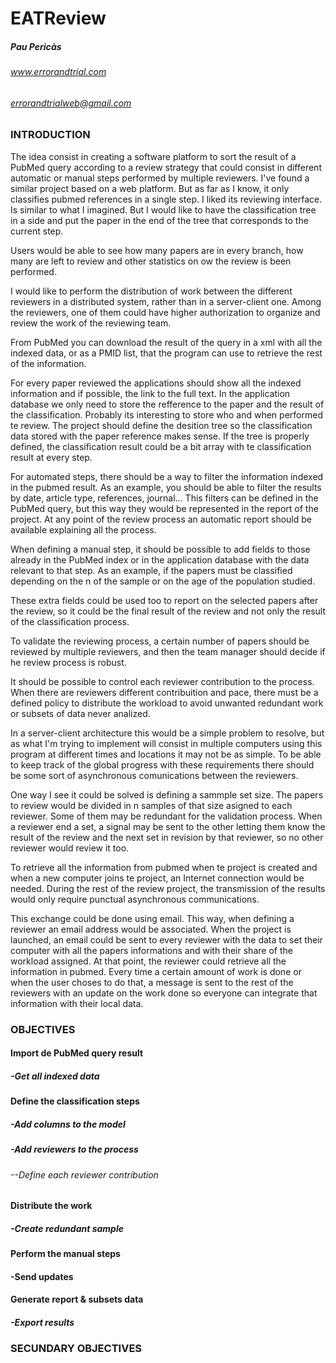 # EATReview


##### Pau Pericàs
###### www.errorandtrial.com
###### errorandtrialweb@gmail.com

### INTRODUCTION

The idea consist in creating a software platform to sort the result of a PubMed query according to a review strategy that could consist in different automatic or manual steps performed by multiple reviewers.
I've found a similar project based on a web platform. But as far as I know, it only classifies pubmed references in a single step. I liked its reviewing interface. Is similar to what I imagined. But I would like to have the classification tree in a side and put the paper in the end of the tree that corresponds to the current step.

Users would be able to see how many papers are in every branch, how many are left to review and other statistics on ow the review is been performed. 

I would like to perform the distribution of work between the different reviewers in a distributed system, rather than in a server-client one. Among the reviewers, one of them could have higher authorization to organize and review the work of the reviewing team. 

From PubMed you can download the result of the query in a xml with all the indexed data, or as a PMID list, that the program can use to retrieve the rest of the information. 

For every paper reviewed the applications should show all the indexed information and if possible, the link to the full text. In the application database we only need to store the refference to the paper and the result of the classification. Probably its interesting to store who and when performed te review. 
The project should define the desition tree so the classification data stored with the paper reference makes sense. If the tree is properly defined, the classification result could be a bit array with te classification result at every step. 

For automated steps, there should be a way to filter the information indexed in the pubmed result. As an example, you should be able to filter the results by date, article type, references, journal... This filters can be defined in the PubMed query, but this way they would be represented in the report of the project.
At any point of the review process an automatic report should be available explaining all the process. 

When defining a manual step, it should be possible to add fields to those already in the PubMed index or in the application database with the data relevant to that step. As an example, if the papers must be classified depending on the n of the sample or on the age of the population studied. 

These extra fields could be used too to report on the selected papers after the review, so it could be the final result of the review and not only the result of the classification process. 

To validate the reviewing process, a certain number of papers should be reviewed by multiple reviewers, and then the team manager should decide if he review process is robust.

It should be possible to control each reviewer contribution to the process. When there are reviewers different contribuition and pace, there must be a defined policy to distribute the workload to avoid unwanted redundant work or subsets of data never analized. 

In a server-client architecture this would be a simple problem to resolve, but as what I'm trying to implement will consist in multiple computers using this program at different times and locations it may not be as simple. To be able to keep track of the global progress with these requirements there should be some sort of asynchronous comunications between the reviewers.

One way I see it could be solved is defining a sammple set size. The papers to review would be divided in n samples of that size asigned to each reviewer. Some of them may be redundant for the validation process. When a reviewer end a set, a signal may be sent to the other letting them know the result of the review and the next set in revision by that reviewer, so no other reviewer would review it too. 

To retrieve all the information from pubmed when te project is created and when a new computer joins te project, an Internet connection would be needed. During the rest of the review project, the transmission of the results would only require punctual asynchronous communications. 

This exchange could be done using email. This way, when defining a reviewer an email address would be associated. When the project is launched, an email could be sent to every reviewer with the data to set their computer with all the papers informations and with their share of the workload assigned. 
At that point, the reviewer could retrieve all the information in pubmed. 
Every time a certain amount of work is done or when the user choses to do that, a message is sent to the rest of the reviewers with an update on the work done so everyone can integrate that information with their local data.

### OBJECTIVES

#### Import de PubMed query result
##### -Get all indexed data
#### Define the classification steps
##### -Add columns to the model
##### -Add reviewers to the process
###### --Define each reviewer contribution
#### Distribute the work
##### -Create redundant sample
#### Perform the manual steps
#### -Send updates
#### Generate report & subsets data
##### -Export results

### SECUNDARY OBJECTIVES 
